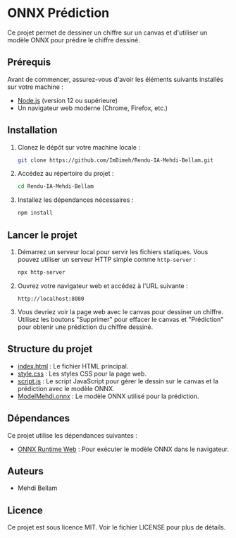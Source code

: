 # ONNX Prédiction

Ce projet permet de dessiner un chiffre sur un canvas et d'utiliser un modèle ONNX pour prédire le chiffre dessiné.

## Prérequis

Avant de commencer, assurez-vous d'avoir les éléments suivants installés sur votre machine :

- [Node.js](https://nodejs.org/) (version 12 ou supérieure)
- Un navigateur web moderne (Chrome, Firefox, etc.)

## Installation

1. Clonez le dépôt sur votre machine locale :

    ```sh
    git clone https://github.com/ImDimeh/Rendu-IA-Mehdi-Bellam.git
    ```

2. Accédez au répertoire du projet :

    ```sh
    cd Rendu-IA-Mehdi-Bellam
    ```

3. Installez les dépendances nécessaires :

    ```sh
    npm install
    ```

## Lancer le projet

1. Démarrez un serveur local pour servir les fichiers statiques. Vous pouvez utiliser un serveur HTTP simple comme `http-server` :

    ```sh
    npx http-server
    ```

2. Ouvrez votre navigateur web et accédez à l'URL suivante :

    ```
    http://localhost:8080
    ```

3. Vous devriez voir la page web avec le canvas pour dessiner un chiffre. Utilisez les boutons "Supprimer" pour effacer le canvas et "Prédiction" pour obtenir une prédiction du chiffre dessiné.

## Structure du projet

- [index.html](http://_vscodecontentref_/0) : Le fichier HTML principal.
- [style.css](http://_vscodecontentref_/1) : Les styles CSS pour la page web.
- [script.js](http://_vscodecontentref_/2) : Le script JavaScript pour gérer le dessin sur le canvas et la prédiction avec le modèle ONNX.
- [ModelMehdi.onnx](http://_vscodecontentref_/3) : Le modèle ONNX utilisé pour la prédiction.

## Dépendances

Ce projet utilise les dépendances suivantes :

- [ONNX Runtime Web](https://www.npmjs.com/package/onnxruntime-web) : Pour exécuter le modèle ONNX dans le navigateur.

## Auteurs

- Mehdi Bellam

## Licence

Ce projet est sous licence MIT. Voir le fichier LICENSE pour plus de détails.
